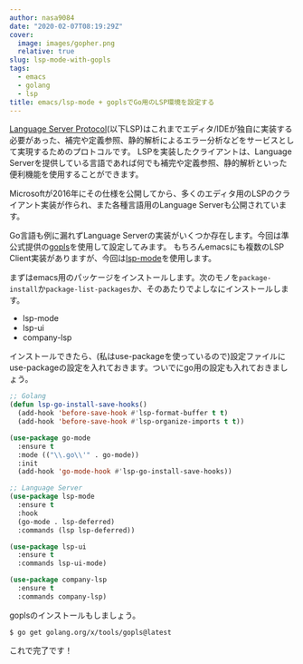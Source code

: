 ```yaml
---
author: nasa9084
date: "2020-02-07T08:19:29Z"
cover:
  image: images/gopher.png
  relative: true
slug: lsp-mode-with-gopls
tags:
  - emacs
  - golang
  - lsp
title: emacs/lsp-mode + goplsでGo用のLSP環境を設定する
---
```



[Language Server Protocol](https://microsoft.github.io/language-server-protocol/)(以下LSP)はこれまでエディタ/IDEが独自に実装する必要があった、補完や定義参照、静的解析によるエラー分析などをサービスとして実現するためのプロトコルです。
LSPを実装したクライアントは、Language Serverを提供している言語であれば何でも補完や定義参照、静的解析といった便利機能を使用することができます。

Microsoftが2016年にその仕様を公開してから、多くのエディタ用のLSPのクライアント実装が作られ、また各種言語用のLanguage Serverも公開されています。

Go言語も例に漏れずLanguage Serverの実装がいくつか存在します。今回は準公式提供の[gopls](golang.org/x/tools/gopls)を使用して設定してみます。
もちろんemacsにも複数のLSP Client実装がありますが、今回は[lsp-mode](https://github.com/emacs-lsp/lsp-mode)を使用します。

まずはemacs用のパッケージをインストールします。次のモノを`package-install`か`package-list-packages`か、そのあたりでよしなにインストールします。

* lsp-mode
* lsp-ui
* company-lsp

インストールできたら、(私はuse-packageを使っているので)設定ファイルにuse-packageの設定を入れておきます。ついでにgo用の設定も入れておきましょう。

``` lisp
;; Golang
(defun lsp-go-install-save-hooks()
  (add-hook 'before-save-hook #'lsp-format-buffer t t)
  (add-hook 'before-save-hook #'lsp-organize-imports t t))

(use-package go-mode
  :ensure t
  :mode (("\\.go\\'" . go-mode))
  :init
  (add-hook 'go-mode-hook #'lsp-go-install-save-hooks))

;; Language Server
(use-package lsp-mode
  :ensure t
  :hook
  (go-mode . lsp-deferred)
  :commands (lsp lsp-deferred))

(use-package lsp-ui
  :ensure t
  :commands lsp-ui-mode)

(use-package company-lsp
  :ensure t
  :commands company-lsp)
```

goplsのインストールもしましょう。

``` shell
$ go get golang.org/x/tools/gopls@latest
```

これで完了です！




